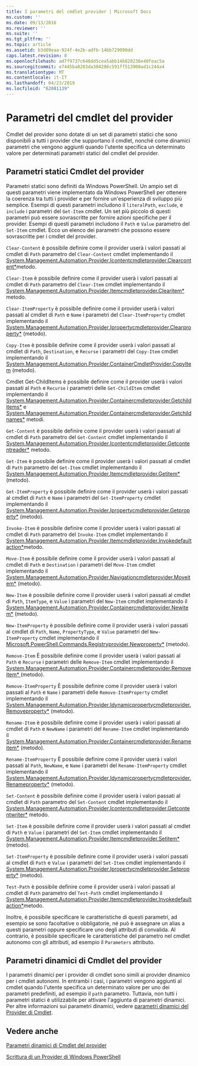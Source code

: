 ```yaml
---
title: I parametri del cmdlet provider | Microsoft Docs
ms.custom: ''
ms.date: 09/13/2016
ms.reviewer: ''
ms.suite: ''
ms.tgt_pltfrm: ''
ms.topic: article
ms.assetid: b3d09eaa-924f-4e2b-adfb-14bb729090dd
caps.latest.revision: 8
ms.openlocfilehash: ad7f9737c646dd5cea5abb14b828236e40feac5a
ms.sourcegitcommit: e7445ba8203da304286c591ff513900ad1c244a4
ms.translationtype: MT
ms.contentlocale: it-IT
ms.lasthandoff: 04/23/2019
ms.locfileid: "62081139"
---
```

# <a name="provider-cmdlet-parameters"></a>Parametri del cmdlet del provider

Cmdlet del provider sono dotate di un set di parametri statici che sono disponibili a tutti i provider che supportano il cmdlet, nonché come dinamici parametri che vengono aggiunti quando l'utente specifica un determinato valore per determinati parametri statici del cmdlet del provider.

## <a name="provider-cmdlet-static-parameters"></a>Parametri statici Cmdlet del provider

Parametri statici sono definiti da Windows PowerShell. Un ampio set di questi parametri viene implementato da Windows PowerShell per ottenere la coerenza tra tutti i provider e per fornire un'esperienza di sviluppo più semplice. Esempi di questi parametri includono il `literalPath`, `exclude`, e `include` i parametri del `Get-Item` cmdlet. Un set più piccolo di questi parametri può essere sovrascritte per fornire azioni specifiche per il provider. Esempi di questi parametri includono il `Path` e `Value` parametro del `Set-Item` cmdlet. Ecco un elenco dei parametri che possono essere sovrascritte per i cmdlet del provider.

`Clear-Content` è possibile definire come il provider userà i valori passati al cmdlet di `Path` parametro del `Clear-Content` cmdlet implementando il [System.Management.Automation.Provider.Icontentcmdletprovider.Clearcontent*](/dotnet/api/System.Management.Automation.Provider.IContentCmdletProvider.ClearContent)metodo.

`Clear-Item` è possibile definire come il provider userà i valori passati al cmdlet di `Path` parametro del `Clear-Item` cmdlet implementando il [System.Management.Automation.Provider.Itemcmdletprovider.Clearitem*](/dotnet/api/System.Management.Automation.Provider.ItemCmdletProvider.ClearItem) metodo.

`Clear-ItemProperty` è possibile definire come il provider userà i valori passati al cmdlet di `Path` e `Name` i parametri del `Clear-ItemProperty` cmdlet implementando il [ System.Management.Automation.Provider.Ipropertycmdletprovider.Clearproperty*](/dotnet/api/System.Management.Automation.Provider.IPropertyCmdletProvider.ClearProperty) (metodo).

`Copy-Item` è possibile definire come il provider userà i valori passati al cmdlet di `Path`, `Destination`, e `Recurse` i parametri del `Copy-Item` cmdlet implementando il [ System.Management.Automation.Provider.ContainerCmdletProvider.CopyItem](/dotnet/api/System.Management.Automation.Provider.ContainerCmdletProvider.CopyItem) (metodo).

Cmdlet Get-ChildItems è possibile definire come il provider userà i valori passati al `Path` e `Recurse` i parametri delle `Get-ChildItem` cmdlet implementando il [ System.Management.Automation.Provider.Containercmdletprovider.Getchilditems*](/dotnet/api/System.Management.Automation.Provider.ContainerCmdletProvider.GetChildItems) e [System.Management.Automation.Provider.Containercmdletprovider.Getchildnames*](/dotnet/api/System.Management.Automation.Provider.ContainerCmdletProvider.GetChildNames) metodi.

`Get-Content` è possibile definire come il provider userà i valori passati al cmdlet di `Path` parametro del `Get-Content` cmdlet implementando il [System.Management.Automation.Provider.Icontentcmdletprovider.Getcontentreader*](/dotnet/api/System.Management.Automation.Provider.IContentCmdletProvider.GetContentReader) metodo.

`Get-Item` è possibile definire come il provider userà i valori passati al cmdlet di `Path` parametro del `Get-Item` cmdlet implementando il [System.Management.Automation.Provider.Itemcmdletprovider.Getitem*](/dotnet/api/System.Management.Automation.Provider.ItemCmdletProvider.GetItem) (metodo).

`Get-ItemProperty` è possibile definire come il provider userà i valori passati al cmdlet di `Path` e `Name` i parametri del `Get-ItemProperty` cmdlet implementando il [ System.Management.Automation.Provider.Ipropertycmdletprovider.Getproperty*](/dotnet/api/System.Management.Automation.Provider.IPropertyCmdletProvider.GetProperty) (metodo).

`Invoke-Item` è possibile definire come il provider userà i valori passati al cmdlet di `Path` parametro del `Invoke-Item` cmdlet implementando il [System.Management.Automation.Provider.Itemcmdletprovider.Invokedefaultaction*](/dotnet/api/System.Management.Automation.Provider.ItemCmdletProvider.InvokeDefaultAction)metodo.

`Move-Item` è possibile definire come il provider userà i valori passati al cmdlet di `Path` e `Destination` i parametri del `Move-Item` cmdlet implementando il [ System.Management.Automation.Provider.Navigationcmdletprovider.Moveitem*](/dotnet/api/System.Management.Automation.Provider.NavigationCmdletProvider.MoveItem) (metodo).

`New-Item` è possibile definire come il provider userà i valori passati al cmdlet di `Path`, `ItemType`, e `Value` i parametri del `New-Item` cmdlet implementando il [ System.Management.Automation.Provider.Containercmdletprovider.Newitem*](/dotnet/api/System.Management.Automation.Provider.ContainerCmdletProvider.NewItem) (metodo).

`New-ItemProperty` è possibile definire come il provider userà i valori passati al cmdlet di `Path`, `Name`, `PropertyType`, e `Value` parametri del `New-ItemProperty` cmdlet implementando il [ Microsoft.PowerShell.Commands.Registryprovider.Newproperty*](/dotnet/api/Microsoft.PowerShell.Commands.RegistryProvider.NewProperty) (metodo).

`Remove-Item` È possibile definire come il provider userà i valori passati al `Path` e `Recurse` i parametri delle `Remove-Item` cmdlet implementando il [System.Management.Automation.Provider.Containercmdletprovider.Removeitem* ](/dotnet/api/System.Management.Automation.Provider.ContainerCmdletProvider.RemoveItem) (metodo).

`Remove-ItemProperty` È possibile definire come il provider userà i valori passati al `Path` e `Name` i parametri delle `Remove-ItemProperty` cmdlet implementando il [ System.Management.Automation.Provider.Idynamicpropertycmdletprovider.Removeproperty*](/dotnet/api/System.Management.Automation.Provider.IDynamicPropertyCmdletProvider.RemoveProperty) (metodo).

`Rename-Item` è possibile definire come il provider userà i valori passati al cmdlet di `Path` e `NewName` i parametri del `Rename-Item` cmdlet implementando il [ System.Management.Automation.Provider.Containercmdletprovider.Renameitem*](/dotnet/api/System.Management.Automation.Provider.ContainerCmdletProvider.RenameItem) (metodo).

`Rename-ItemProperty` È possibile definire come il provider userà i valori passati al `Path`, `NewName`, e `Name` i parametri del `Rename-ItemProperty` cmdlet implementando il [ System.Management.Automation.Provider.Idynamicpropertycmdletprovider.Renameproperty*](/dotnet/api/System.Management.Automation.Provider.IDynamicPropertyCmdletProvider.RenameProperty) (metodo).

`Set-Content` è possibile definire come il provider userà i valori passati al cmdlet di `Path` parametro del `Set-Content` cmdlet implementando il [System.Management.Automation.Provider.Icontentcmdletprovider.Getcontentwriter*](/dotnet/api/System.Management.Automation.Provider.IContentCmdletProvider.GetContentWriter) metodo.

`Set-Item` è possibile definire come il provider userà i valori passati al cmdlet di `Path` e `Value` i parametri del `Set-Item` cmdlet implementando il [System.Management.Automation.Provider.Itemcmdletprovider.Setitem* ](/dotnet/api/System.Management.Automation.Provider.ItemCmdletProvider.SetItem) (metodo).

`Set-ItemProperty` è possibile definire come il provider userà i valori passati al cmdlet di `Path` e `Value` i parametri del `Set-Item` cmdlet implementando il [ System.Management.Automation.Provider.Ipropertycmdletprovider.Setproperty*](/dotnet/api/System.Management.Automation.Provider.IPropertyCmdletProvider.SetProperty) (metodo).

`Test-Path` è possibile definire come il provider userà i valori passati al cmdlet di `Path` parametro del `Test-Path` cmdlet implementando il [System.Management.Automation.Provider.Itemcmdletprovider.Invokedefaultaction*](/dotnet/api/System.Management.Automation.Provider.ItemCmdletProvider.InvokeDefaultAction)metodo.

Inoltre, è possibile specificare le caratteristiche di questi parametri, ad esempio se sono facoltative o obbligatorie, né può è assegnare un alias a questi parametri oppure specificare uno degli attributi di convalida. Al contrario, è possibile specificare le caratteristiche del parametro nel cmdlet autonomo con gli attributi, ad esempio il `Parameters` attributo.

## <a name="provider-cmdlet-dynamic-parameters"></a>Parametri dinamici di Cmdlet del provider

I parametri dinamici per i provider di cmdlet sono simili ai provider dinamico per i cmdlet autonomi. In entrambi i casi, i parametri vengono aggiunti al cmdlet quando l'utente specifica un determinato valore per uno dei parametri predefiniti, ad esempio il `path` parametro. Tuttavia, non tutti i parametri statici è utilizzabile per attivare l'aggiunta di parametri dinamici. Per altre informazioni sui parametri dinamici, vedere [parametri dinamici del Provider di Cmdlet](./provider-cmdlet-dynamic-parameters.md).

## <a name="see-also"></a>Vedere anche

[Parametri dinamici di Cmdlet del provider](./provider-cmdlet-dynamic-parameters.md)

[Scrittura di un Provider di Windows PowerShell](./writing-a-windows-powershell-provider.md)